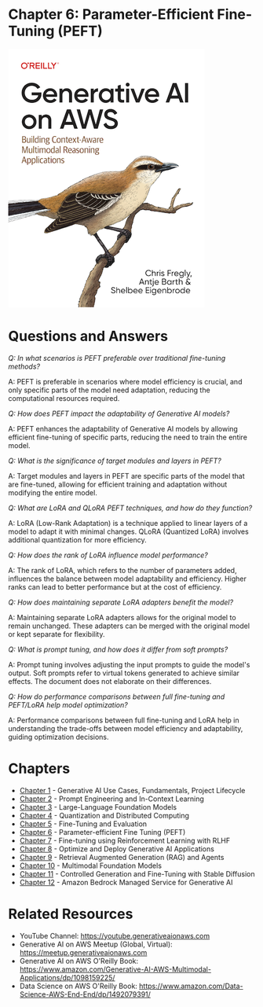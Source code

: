 # Chapter 6: Parameter-Efficient Fine-Tuning (PEFT)
[![](../img/gaia_book_cover_sm.png)](https://www.amazon.com/Generative-AI-AWS-Multimodal-Applications/dp/1098159225/)

# Questions and Answers

_Q: In what scenarios is PEFT preferable over traditional fine-tuning methods?_

A: PEFT is preferable in scenarios where model efficiency is crucial, and only specific parts of the model need adaptation, reducing the computational resources required. 

_Q: How does PEFT impact the adaptability of Generative AI models?_

A: PEFT enhances the adaptability of Generative AI models by allowing efficient fine-tuning of specific parts, reducing the need to train the entire model. 

_Q: What is the significance of target modules and layers in PEFT?_

A: Target modules and layers in PEFT are specific parts of the model that are fine-tuned, allowing for efficient training and adaptation without modifying the entire model. 

_Q: What are LoRA and QLoRA PEFT techniques, and how do they function?_

A: LoRA (Low-Rank Adaptation) is a technique applied to linear layers of a model to adapt it with minimal changes. QLoRA (Quantized LoRA) involves additional quantization for more efficiency.

_Q: How does the rank of LoRA influence model performance?_

A: The rank of LoRA, which refers to the number of parameters added, influences the balance between model adaptability and efficiency. Higher ranks can lead to better performance but at the cost of efficiency.

_Q: How does maintaining separate LoRA adapters benefit the model?_

A: Maintaining separate LoRA adapters allows for the original model to remain unchanged. These adapters can be merged with the original model or kept separate for flexibility.

_Q: What is prompt tuning, and how does it differ from soft prompts?_

A: Prompt tuning involves adjusting the input prompts to guide the model's output. Soft prompts refer to virtual tokens generated to achieve similar effects. The document does not elaborate on their differences.

_Q: How do performance comparisons between full fine-tuning and PEFT/LoRA help model optimization?_

A: Performance comparisons between full fine-tuning and LoRA help in understanding the trade-offs between model efficiency and adaptability, guiding optimization decisions.

# Chapters
* [Chapter 1](/01_intro) - Generative AI Use Cases, Fundamentals, Project Lifecycle
* [Chapter 2](/02_prompt) - Prompt Engineering and In-Context Learning
* [Chapter 3](/03_foundation) - Large-Language Foundation Models
* [Chapter 4](/04_optimize) - Quantization and Distributed Computing
* [Chapter 5](/05_finetune) - Fine-Tuning and Evaluation
* [Chapter 6](/06_peft) - Parameter-efficient Fine Tuning (PEFT)
* [Chapter 7](/07_rlhf) - Fine-tuning using Reinforcement Learning with RLHF
* [Chapter 8](/08_deploy) - Optimize and Deploy Generative AI Applications
* [Chapter 9](/09_rag) - Retrieval Augmented Generation (RAG) and Agents
* [Chapter 10](/10_multimodal) - Multimodal Foundation Models
* [Chapter 11](/11_stablediffusion) - Controlled Generation and Fine-Tuning with Stable Diffusion
* [Chapter 12](/12_bedrock) - Amazon Bedrock Managed Service for Generative AI

# Related Resources
* YouTube Channel: https://youtube.generativeaionaws.com
* Generative AI on AWS Meetup (Global, Virtual): https://meetup.generativeaionaws.com
* Generative AI on AWS O'Reilly Book: https://www.amazon.com/Generative-AI-AWS-Multimodal-Applications/dp/1098159225/
* Data Science on AWS O'Reilly Book: https://www.amazon.com/Data-Science-AWS-End-End/dp/1492079391/
